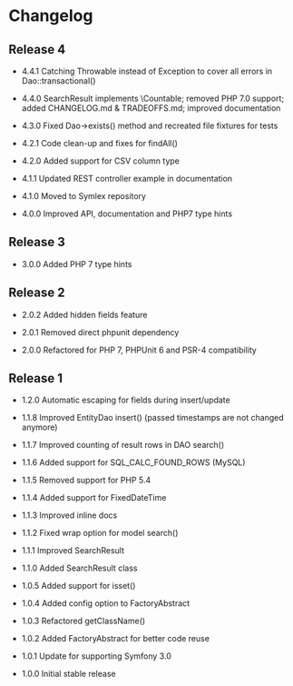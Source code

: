 Changelog
=========

Release 4
---------

* 4.4.1 Catching Throwable instead of Exception to cover all errors in Dao::transactional() 

* 4.4.0 SearchResult implements \Countable; removed PHP 7.0 support; added CHANGELOG.md & TRADEOFFS.md; improved documentation

* 4.3.0 Fixed Dao->exists() method and recreated file fixtures for tests

* 4.2.1 Code clean-up and fixes for findAll()

* 4.2.0 Added support for CSV column type

* 4.1.1 Updated REST controller example in documentation

* 4.1.0 Moved to Symlex repository

* 4.0.0 Improved API, documentation and PHP7 type hints

Release 3
---------

* 3.0.0 Added PHP 7 type hints

Release 2
---------

* 2.0.2 Added hidden fields feature

* 2.0.1 Removed direct phpunit dependency

* 2.0.0 Refactored for PHP 7, PHPUnit 6 and PSR-4 compatibility

Release 1
---------

* 1.2.0 Automatic escaping for fields during insert/update

* 1.1.8 Improved EntityDao insert() (passed timestamps are not changed anymore)

* 1.1.7 Improved counting of result rows in DAO search()

* 1.1.6 Added support for SQL_CALC_FOUND_ROWS (MySQL)

* 1.1.5 Removed support for PHP 5.4

* 1.1.4 Added support for FixedDateTime

* 1.1.3 Improved inline docs

* 1.1.2 Fixed wrap option for model search()

* 1.1.1 Improved SearchResult

* 1.1.0 Added SearchResult class

* 1.0.5 Added support for isset()

* 1.0.4 Added config option to FactoryAbstract

* 1.0.3 Refactored getClassName()

* 1.0.2 Added FactoryAbstract for better code reuse

* 1.0.1 Update for supporting Symfony 3.0

* 1.0.0 Initial stable release